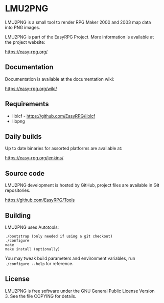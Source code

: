 LMU2PNG
=======

LMU2PNG is a small tool to render RPG Maker 2000 and 2003 map data into PNG
images.

LMU2PNG is part of the EasyRPG Project.
More information is available at the project website:

https://easy-rpg.org/


Documentation
-------------

Documentation is available at the documentation wiki:

https://easy-rpg.org/wiki/


Requirements
------------

 * liblcf - https://github.com/EasyRPG/liblcf
 * libpng


Daily builds
------------

Up to date binaries for assorted platforms are available at:

https://easy-rpg.org/jenkins/


Source code
-----------

LMU2PNG development is hosted by GitHub, project files are available in Git
repositories.

https://github.com/EasyRPG/Tools


Building
--------

LMU2PNG uses Autotools:

    ./bootstrap (only needed if using a git checkout)
    ./configure
    make
    make install (optionally)

You may tweak build parameters and environment variables, run
`./configure --help` for reference.


License
-------

LMU2PNG is free software under the GNU General Public License Version 3. See
the file COPYING for details.
